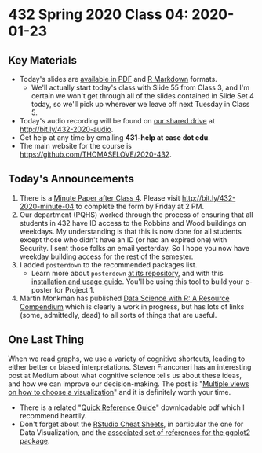 # 432 Spring 2020 Class 04: 2020-01-23

## Key Materials

- Today's slides are [available in PDF](https://github.com/THOMASELOVE/2020-432/blob/master/classes/class04/432_2020_slides04.pdf) and [R Markdown](https://github.com/THOMASELOVE/2020-432/blob/master/classes/class04/432_2020_slides04.Rmd) formats.
    - We'll actually start today's class with Slide 55 from Class 3, and I'm certain we won't get through all of the slides contained in Slide Set 4 today, so we'll pick up wherever we leave off next Tuesday in Class 5.
- Today's audio recording will be found on [our shared drive](http://bit.ly/432-2020-audio) at http://bit.ly/432-2020-audio.
- Get help at any time by emailing **431-help at case dot edu**.
- The main website for the course is https://github.com/THOMASELOVE/2020-432.

## Today's Announcements

1. There is a [Minute Paper after Class 4](http://bit.ly/432-2020-minute-04). Please visit http://bit.ly/432-2020-minute-04 to complete the form by Friday at 2 PM.
2. Our department (PQHS) worked through the process of ensuring that all students in 432 have ID access to the Robbins and Wood buildings on weekdays. My understanding is that this is now done for all students except those who didn't have an ID (or had an expired one) with Security. I sent those folks an email yesterday. So I hope you now have weekday building access for the rest of the semester.
3. I added `posterdown` to the recommended packages list.
    - Learn more about `posterdown` [at its repository](https://github.com/brentthorne/posterdown), and with this [installation and usage guide](https://github.com/brentthorne/posterdown/wiki/Installation-&-Usage-Guide). You'll be using this tool to build your e-poster for Project 1.
4. Martin Monkman has published [Data Science with R: A Resource Compendium](https://bookdown.org/martin_monkman/DataScienceResources_book/) which is clearly a work in progress, but has lots of links (some, admittedly, dead) to all sorts of things that are useful.

## One Last Thing

When we read graphs, we use a variety of cognitive shortcuts, leading to either better or biased interpretations. Steven Franconeri has an interesting post at Medium about what cognitive science tells us about these ideas, and how we can improve our decision-making. The post is "[Multiple views on how to choose a visualization](https://medium.com/multiple-views-visualization-research-explained/multiple-views-on-how-to-choose-a-visualization-b3ffc99fcddc)" and it is definitely worth your time.

- There is a related "[Quick Reference Guide](http://experception.net/)" downloadable pdf which I recommend heartily.
- Don't forget about the [RStudio Cheat Sheets](https://rstudio.com/resources/cheatsheets/), in particular the one for Data Visualization, and the [associated set of references for the ggplot2 package](https://ggplot2.tidyverse.org/reference/).
